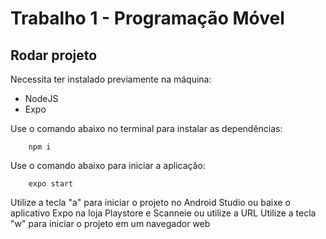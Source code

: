 # Trabalho 1 - Programação Móvel


## Rodar projeto

Necessita ter instalado previamente na máquina:

- NodeJS
- Expo

Use o comando abaixo no terminal para instalar as dependências:

        npm i

Use o comando abaixo para iniciar a aplicação:

        expo start
       
Utilize a tecla "a" para iniciar o projeto no Android Studio ou baixe o aplicativo Expo na loja Playstore e Scanneie ou utilize a URL
Utilize a tecla "w" para iniciar o projeto em um navegador web

